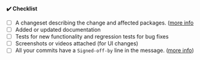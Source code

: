 <!-- Thank you for creating a Pull Request!
     Please take a moment to provide some more details: -->

<!-- Please describe what you added, and add a screenshot or video if possible.
     That makes it easier to understand the change. -->

**:heavy_check_mark: Checklist**

<!--- Please include the following in your Pull Request when applicable: -->

- [ ] A changeset describing the change and affected packages. ([more info](https://github.com/nordeck/.github/blob/main/docs/CONTRIBUTING.md#changelog-and-versioning)
- [ ] Added or updated documentation
- [ ] Tests for new functionality and regression tests for bug fixes
- [ ] Screenshots or videos attached (for UI changes)
- [ ] All your commits have a `Signed-off-by` line in the message. ([more info](https://github.com/nordeck/.github/blob/main/docs/CONTRIBUTING.md#dco))
